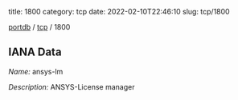 title: 1800
category: tcp
date: 2022-02-10T22:46:10
slug: tcp/1800

[portdb](/) / [tcp](/category/tcp.html) / 1800


## IANA Data

_Name:_ ansys-lm

_Description:_ ANSYS-License manager

